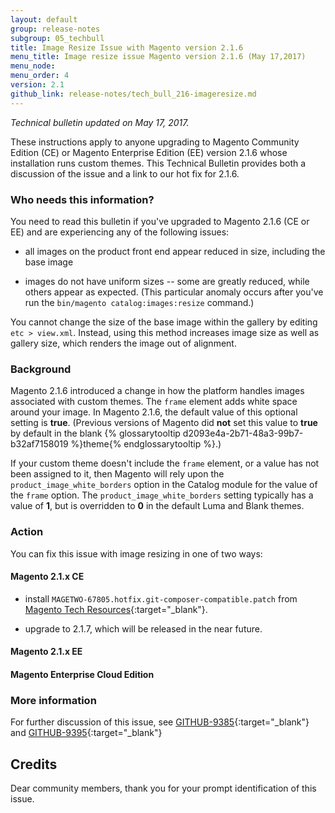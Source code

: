 ```yaml
---
layout: default 
group: release-notes
subgroup: 05_techbull
title: Image Resize Issue with Magento version 2.1.6
menu_title: Image resize issue Magento version 2.1.6 (May 17,2017)
menu_node: 
menu_order: 4
version: 2.1
github_link: release-notes/tech_bull_216-imageresize.md
---
```


*Technical bulletin updated on May 17, 2017.*

These instructions apply to anyone upgrading to Magento Community Edition (CE) or Magento Enterprise Edition (EE) version 2.1.6 whose installation runs custom themes. This Technical Bulletin provides both a discussion of the issue and a link to our hot fix for 2.1.6. 

### Who needs this information?
You need to read this bulletin if you've upgraded to Magento 2.1.6 (CE or EE) and are experiencing any of the following issues: 

* all images on the product front end appear reduced in size, including the base image

* images do not have uniform sizes -- some are greatly reduced, while others appear as expected. (This particular anomaly occurs after you've run the `bin/magento catalog:images:resize` command.)

You cannot change the size of the base image within the gallery by editing `etc > view.xml`. Instead, using this method increases image size as well as gallery size, which renders the image out of alignment.


### Background

Magento 2.1.6 introduced a change in how the platform handles images associated with custom themes. The `frame` element adds white space around your image. In Magento 2.1.6, the default value of this optional setting is **true**. (Previous versions of Magento did **not** set this value to **true** by default in the blank {% glossarytooltip d2093e4a-2b71-48a3-99b7-b32af7158019 %}theme{% endglossarytooltip %}.) 

If your custom theme doesn't include the `frame` element, or a value has not been assigned to it, then Magento will rely upon the `product_image_white_borders` option in the Catalog module for the value of the `frame` option. The `product_image_white_borders` setting typically has a value of **1**,  but is overridden to **0** in the default Luma and Blank themes. 


### Action
You can fix this issue with image resizing in one of two ways:

#### Magento 2.1.x CE

* install `MAGETWO-67805.hotfix.git-composer-compatible.patch` from [Magento Tech Resources](https://magento.com/tech-resources/download){:target="_blank"}.

* upgrade to 2.1.7, which will be released in the near future.


#### Magento 2.1.x EE


#### Magento Enterprise Cloud Edition







### More information

For further discussion of this issue, see [GITHUB-9385](https://github.com/magento/magento2/issues/9385){:target="_blank"} and [GITHUB-9395](https://github.com/magento/magento2/issues/9395){:target="_blank"}

## Credits
Dear community members, thank you for your prompt identification of this issue.  






